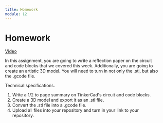 ```yaml
---
title: Homework
module: 12
---
```


# Homework

<a href="" target="_new">Video</a>

In this assignment, you are going to write a reflection paper on the circuit and code blocks that we covered this week.  Additionally, you are going to create an artistic 3D model.  You will need to turn in not only the .stl, but also the .gcode file.

Technical specifications.

1. Write a 1/2 to page summary on TinkerCad's circuit and code blocks.
2. Create a 3D model and export it as an .stl file.
3. Convert the .stl file into a .gcode file.
4. Upload all files into your repository and turn in your link to your repository.